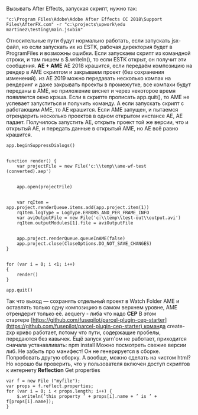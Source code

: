 Вызывать After Effects, запуская скрипт, нужно так:
```Plain
"c:\Program Files\Adobe\Adobe After Effects CC 2018\Support Files\AfterFX.com" -r "c:\projects\upwork\edu martinez\testing\main.jsxbin"
```
Относительные пути будут нормально работать, если запускать jsx-файл, но если запускать их из ESTK, рабочая директория будет в ProgramFiles и возможны ошибки.
Если запускаем скрипт из командной строки, и там пишем в $.writeln(), то если ESTK открыт, он получит эти сообщения.
**AE + AME**
AE 2018 крашится, если передаём композицию на рендер в AME скриптом и закрываем проект (без сохранения изменений).
из AE 2019 можно передавать несколько компах на рендеринг и даже закрывать проекты в промежутке, все компахи будут переданы в AME, но приложение виснeт и через некоторое время появляется окно крэша.
Если в скрипте прописать app.quit(), то AME не успевает запуститься и получить команду. А если запускать скрипт с работающим AME, то AE крашится.
Если AME запущен, и пытаемся отрендерить несколько проектов в одном открытом инстансе AE, AE падает.
Получилось запустить AE, открыть проект той же версии, что и открытый AE, и передать данные в открытый AME, но AE всё равно крашится.
```Plain
app.beginSuppressDialogs()


function render() {
    var projectFile = new File('c:\\temp\\ame-wf-test (converted).aep')


    app.open(projectFile)


    var rqItem = app.project.renderQueue.items.add(app.project.item(1))
    rqItem.logType = LogType.ERRORS_AND_PER_FRAME_INFO
    var aviOutputFile = new File('c:\\temp\\test-out\\output.avi')
    rqItem.outputModules[1].file = aviOutputFile


    app.project.renderQueue.queueInAME(false)
    app.project.close(CloseOptions.DO_NOT_SAVE_CHANGES)
}


for (var i = 0; i <1; i++)
{
    render()
}

app.quit()
```
Так что выход — сохранять отдельный проект в Watch Folder AME и оставлять только одну композицию в самом верхнем уровне, AME отрендерит только её.
aequery - либа что надо
**CEP**
В этом стартере [https://github.com/fusepilot/parcel-plugin-cep-starter](https://github.com/fusepilot/parcel-plugin-cep-starter) команда create-zxp криво работает, потому что пути, содержащие пробелы, передаются без кавычек.
Ещё запуск yarn'ом не работает, приходится сначала устанавливать: npm install
Можно посмотреть свежие версии либ.
Не забыть про манифест! Он не генерируется в сборке.
Попробовать другую сборку.
А вообще, можно сделать на чистом html? Но хорошо бы проверить, что у пользователя включен доступ скриптов к интернету
**Reflection**
Get properties
```Plain
var f = new File ("myfile");
var props = f.reflect.properties;
for (var i = 0; i < props.length; i++) {
    $.writeln(’this property ’ + props[i].name + ’ is ’ + f[props[i].name]);
}
```